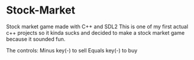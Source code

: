 # Stock-Market
Stock market game made with C++ and SDL2
This is one of my first actual c++ projects so it kinda sucks and decided to make a stock market game because it sounded fun.

The controls:
  Minus key(-) to sell
  Equals key(-) to buy
